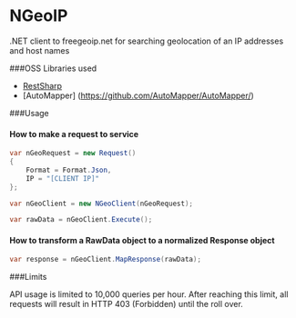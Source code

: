 NGeoIP
======

.NET client to freegeoip.net for searching geolocation of an IP addresses and host names

###OSS Libraries used

* [RestSharp](https://github.com/restsharp/RestSharp)
* [AutoMapper] (https://github.com/AutoMapper/AutoMapper/)

###Usage

#### How to make a request to service

```C#
var nGeoRequest = new Request()
{
    Format = Format.Json,
    IP = "[CLIENT IP]"
};

var nGeoClient = new NGeoClient(nGeoRequest);

var rawData = nGeoClient.Execute();
```

#### How to transform a RawData object to a normalized Response object

```C#
var response = nGeoClient.MapResponse(rawData);
```

###Limits

API usage is limited to 10,000 queries per hour. After reaching this limit, all requests will result in HTTP 403 (Forbidden) until the roll over.
